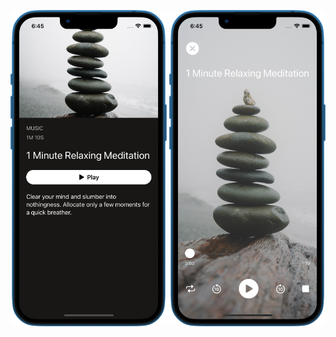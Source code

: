 <p float="left">
    <img src="screenshots/1.png" width=250> 
    <img src="screenshots/2.png" width=250> 
</p>